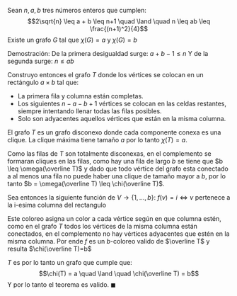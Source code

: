Sean $n,a,b$ tres números enteros que cumplen:
$$2\sqrt{n} \leq a + b \leq n+1 \quad \land \quad n \leq ab \leq \frac{(n+1)^2}{4}$$
Existe un grafo $G$ tal que $\chi(G)=a$ y $\chi(G)=b$

Demostración: 
De la primera desigualdad surge:
$a+b-1 \leq n$
Y de la segunda surge:
$n \leq ab$

Construyo entonces el grafo $T$ donde los vértices se colocan en un rectángulo $a \times b$ tal que:
- La primera fila y columna están completas.
- Los siguientes $n-a-b+1$ vértices se colocan en las celdas restantes, siempre intentando llenar todas las filas posibles.
- Solo son adyacentes aquellos vértices que están en la misma columna.

El grafo $T$ es un grafo disconexo donde cada componente conexa es una clique. La clique máxima tiene tamaño $a$ por lo tanto $\chi(T)=a$.

Como las filas de $T$ son totalmente disconexas, en el complemento se formaran cliques en las filas, como hay una fila de largo $b$ se tiene que $b \leq \omega(\overline T)$ y dado que todo vértice del grafo esta conectado a al menos una fila no puede haber una clique de tamaño mayor a $b$, por lo tanto $b = \omega(\overline T) \leq \chi(\overline T)$.

Sea entonces la siguiente función de $V\to \{1,\dots,b\}$:
$f(v) = i \iff v \text{ pertenece a la i-esima columna del rectangulo}$ 

Este coloreo asigna un color a cada vértice según en que columna estén, como en el grafo $T$ todos los vértices de la misma columna están conectados, en el complemento no hay vértices adyacentes que estén en la misma columna. Por ende $f$ es un $b$-coloreo valido de $\overline T$ y resulta $\chi(\overline T)=b$

$T$ es por lo tanto un grafo que cumple que:
$$\chi(T) = a \quad \land \quad \chi(\overline T) = b$$
Y por lo tanto el teorema es valido.
$\blacksquare$